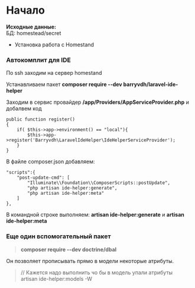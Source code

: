 # Начало

**Исходные данные:**  
БД: homestead/secret

* Установка работа с Homestand

### **Автокомплит для  IDE**

По ssh заходим на сервер homestand

Устанавливаем пакет **composer require --dev barryvdh/laravel-ide-helper**

Заходим в сервис провайдер **/app/Providers/AppServiceProvider.php** и добалвем код

```
public function register()
{
    if( $this->app->environment() == "local"){
        $this->app->register('Barryvdh\LaravelIdeHelper\IdeHelperServiceProvider');
    }
}
```

В файле composer.json добавляем:

```
"scripts":{
    "post-update-cmd": [
        "Illuminate\\Foundation\\ComposerScripts::postUpdate",
        "php artisan ide-helper:generate",
        "php artisan ide-helper:meta"
    ]
},
```

В командной строке выполняем: **artisan ide-helper:generate** и **artisan ide-helper:meta**

### Еще один вспомогательный пакет

> **composer require --dev doctrine/dbal**

Он позволяет прописывать прямо в модели некоторые атрибуты.

> // Кажется надо выполнить чо бы в модель упали атрибуты  
> artisan ide-helper:models -W



